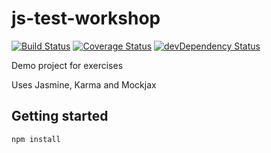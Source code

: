 js-test-workshop
====

[![Build Status](https://travis-ci.org/larsthorup/js-test-workshop.png)](https://travis-ci.org/larsthorup/js-test-workshop)
[![Coverage Status](https://coveralls.io/repos/larsthorup/js-test-workshop/badge.png?branch=master)](https://coveralls.io/r/larsthorup/js-test-workshop?branch=master)
[![devDependency Status](https://david-dm.org/larsthorup/js-test-workshop/dev-status.png)](https://david-dm.org/larsthorup/js-test-workshop#info=devDependencies)


Demo project for exercises

Uses Jasmine, Karma and Mockjax

Getting started
---------------

    npm install
